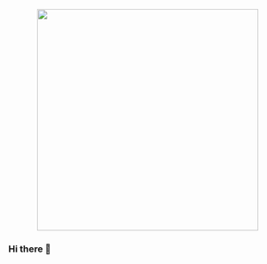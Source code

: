 

<div align="center">
<img src="![note](https://user-images.githubusercontent.com/103156674/173987808-c0cdbf3e-58c5-4b44-914d-766aa1f99709.gif)" width="400px" />
</div>

### Hi there 👋

<!--
**sheilaacunha/sheilaacunha** is a ✨ _special_ ✨ repository because its `README.md` (this file) appears on your GitHub profile.

Here are some ideas to get you started:

- 🔭 I’m currently working on ...
- 🌱 I’m currently learning ...
- 👯 I’m looking to collaborate on ...
- 🤔 I’m looking for help with ...
- 💬 Ask me about ...
- 📫 How to reach me: ...
- 😄 Pronouns: ...
- ⚡ Fun fact: ...
-->

